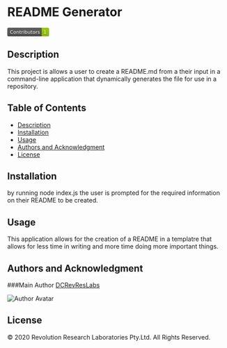 # README Generator

<svg xmlns="http://www.w3.org/2000/svg" xmlns:xlink="http://www.w3.org/1999/xlink" width="96" height="20"><linearGradient id="b" x2="0" y2="100%"><stop offset="0" stop-color="#bbb" stop-opacity=".1"/><stop offset="1" stop-opacity=".1"/></linearGradient><clipPath id="a"><rect width="96" height="20" rx="3" fill="#fff"/></clipPath><g clip-path="url(#a)"><path fill="#555" d="M0 0h79v20H0z"/><path fill="#97ca00" d="M79 0h17v20H79z"/><path fill="url(#b)" d="M0 0h96v20H0z"/></g><g fill="#fff" text-anchor="middle" font-family="DejaVu Sans,Verdana,Geneva,sans-serif" font-size="110"> <text x="405" y="150" fill="#010101" fill-opacity=".3" transform="scale(.1)" textLength="690">Contributors</text><text x="405" y="140" transform="scale(.1)" textLength="690">Contributors</text><text x="865" y="150" fill="#010101" fill-opacity=".3" transform="scale(.1)" textLength="70">1</text><text x="865" y="140" transform="scale(.1)" textLength="70">1</text></g> </svg>

## Description

This project is allows a user to create a README.md from a their input in a command-line application that dynamically generates the file for use in a repository.

## Table of Contents

- [Description](#description)
- [Installation](#installation)
- [Usage](#usage)
- [Authors and Acknowledgment](#authors-and-acknowledgment)
- [License](#license)

## Installation

by running node index.js the user is prompted for the required information on their README to be created.

## Usage

This application allows for the creation of a README in a templatre that allows for less time in writing and more time doing more important things.

## Authors and Acknowledgment

###Main Author
[DCRevResLabs](https://github.com/DCRevResLabs)

![Author Avatar](https://avatars0.githubusercontent.com/u/47209814?v=4&s=100)

## License

© 2020 Revolution Research Laboratories Pty.Ltd. All Rights Reserved.
